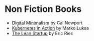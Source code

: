 # Non Fiction Books

- [Digital Minimalism](digital-minimalism.md) by Cal Newport
- [Kubernetes in Action](kubernetes-in-action.md) by Marko Luksa
- [The Lean Startup](the-lean-startup.md) by Eric Ries
